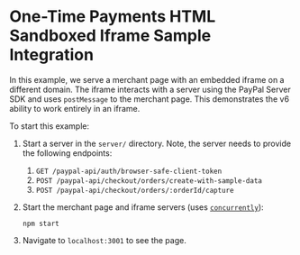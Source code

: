# One-Time Payments HTML Sandboxed Iframe Sample Integration

In this example, we serve a merchant page with an embedded iframe on a different domain. The iframe interacts
with a server using the PayPal Server SDK and uses `postMessage` to the merchant page. This demonstrates the v6 ability
to work entirely in an iframe.

To start this example:

1. Start a server in the `server/` directory. Note, the server needs to provide the following endpoints:
   1. `GET /paypal-api/auth/browser-safe-client-token`
   2. `POST /paypal-api/checkout/orders/create-with-sample-data`
   3. `POST /paypal-api/checkout/orders/:orderId/capture`

2. Start the merchant page and iframe servers (uses [`concurrently`](https://www.npmjs.com/package/concurrently)):

   ```
   npm start
   ```

3. Navigate to `localhost:3001` to see the page.
